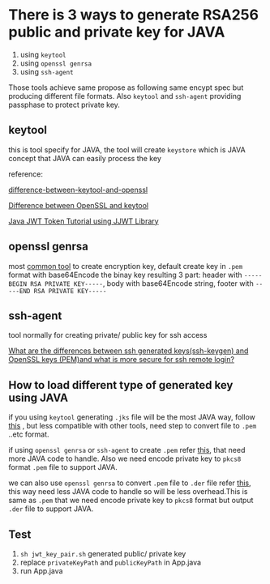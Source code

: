 # There is 3 ways to generate RSA256 public and private key for JAVA
1. using `keytool`
1. using `openssl genrsa`
1. using `ssh-agent`

Those tools achieve same propose as following same encypt spec but producing different file formats. Also `keytool` and `ssh-agent` providing passphase to protect private key.

## keytool
this is tool specify for JAVA, the tool will create `keystore` which is JAVA concept that JAVA can easily process the key

reference:

[difference-between-keytool-and-openssl](https://stackoverflow.com/questions/48472764/difference-between-keytool-and-openssl)

[Difference between OpenSSL and keytool](https://security.stackexchange.com/questions/98282/difference-between-openssl-and-keytool)

[Java JWT Token Tutorial using JJWT Library](https://www.codeproject.com/Articles/1253786/Java-JWT-Token-Tutorial-using-JJWT-Library)

## openssl genrsa
most [common tool](https://wiki.openssl.org/index.php/Command_Line_Utilities#rsa_.2F_genrsa) to create encryption key, default create key in `.pem` format with base64Encode the binay key resulting 3 part: header with `-----BEGIN RSA PRIVATE KEY-----`, body with base64Encode string, footer with `-----END RSA PRIVATE KEY-----`

## ssh-agent
tool normally for creating private/ public key for ssh access

[What are the differences between ssh generated keys(ssh-keygen) and OpenSSL keys (PEM)and what is more secure for ssh remote login?](https://security.stackexchange.com/questions/29876/what-are-the-differences-between-ssh-generated-keysssh-keygen-and-openssl-keys)

## How to load different type of generated key using JAVA
if you using `keytool` generating `.jks` file will be the most JAVA way, follow 
[this](https://www.codeproject.com/Articles/1253786/Java-JWT-Token-Tutorial-using-JJWT-Library)
, but less compatible with other tools, need step to convert file to `.pem` ..etc format.

if using `openssl genrsa` or `ssh-agent` to create `.pem` refer [this](https://stackoverflow.com/questions/11787571/how-to-read-pem-file-to-get-private-and-public-key), that need more JAVA code to handle. Also we need encode private key to `pkcs8` format `.pem` file to support JAVA.

we can also use `openssl genrsa` to convert `.pem` file to `.der` file refer [this](https://stackoverflow.com/questions/11410770/load-rsa-public-key-from-file), this way need less JAVA code to handle so will be less overhead.This is same as `.pem` that we need encode private key to `pkcs8` format but output `.der` file to support JAVA.

## Test
1. `sh jwt_key_pair.sh` generated public/ private key
1. replace `privateKeyPath` and `publicKeyPath` in App.java
1. run App.java